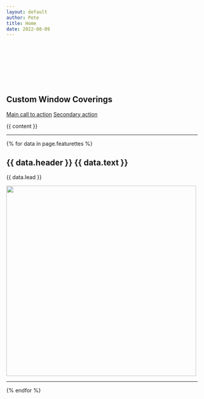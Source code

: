 ```yaml
---
layout: default
author: Pete
title: Home
date: 2022-08-09
---
```

<section class="py-5 text-center container-fluid" style="margin-top: 150px; background-image: url('/assets/images/IMG_0777.JPG'); max-height: 430px; background-size: cover; background-position: top right" >
  <div class="row py-lg-5">
    <div class="col-lg-6 col-md-8 mx-auto">
      <h1 class="text-black">Custom Window Coverings</h1>
      <p class="lead"></p>
      <p>
        <a href="#" class="btn btn-primary my-2">Main call to action</a>
        <a href="#" class="btn btn-secondary my-2">Secondary action</a>
      </p>
    </div>
  </div>
</section>
  <div class="container">
  {{ content }}
  </div>
  <div class="container marketing">
    <!-- START THE FEATURETTES -->
    <hr class="featurette-divider">
    <div class="row featurette">
      {% for data in page.featurettes %}
      <div class="col-md-7">
        <h2 class="featurette-heading fw-normal lh-1">
          {{ data.header }}
          <span class="text-muted">{{ data.text }}</span>
        </h2>
        <p class="lead">{{ data.lead }}</p>
      </div>
      <div class="col-md-5">
        <img class="bd-placeholder-img bd-placeholder-img-lg featurette-image img-fluid mx-auto" width="500" height="500" src="{{ data.image }}"/>
      </div>
      <hr class="featurette-divider">
      {% endfor %}
    </div>
